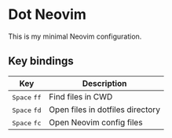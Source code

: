 # Dot Neovim

This is my minimal Neovim configuration.

## Key bindings

| Key                 | Description                        |
|---------------------|------------------------------------|
| <kbd>Space</kbd> <kbd>ff</kbd> | Find files in CWD                |
| <kbd>Space</kbd> <kbd>fd</kbd> | Open files in dotfiles directory |
| <kbd>Space</kbd> <kbd>fc</kbd> | Open Neovim config files         |
